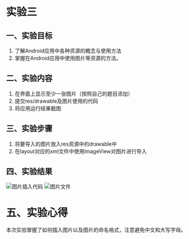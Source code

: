 # 实验三

## 一、实验目标 

1. 了解Android应用中各种资源的概念与使用方法
2. 掌握在Android应用中使用图片等资源的方法。

## 二、实验内容 

1. 在界面上显示至少一张图片（按照自己的题目添加）
2. 提交res/drawable及图片使用的代码
3. 将应用运行结果截图

## 三、实验步骤 

1. 将要导入的图片放入res资源中的drawable中
2. 在layout对应的xml文件中使用ImageView对图片进行导入

## 四、实验结果 

![图片插入代码](https://github.com/yesijie0216/android-labs-2020/blob/master/students/net1814080903136/image3.JPG)
![图片文件](https://github.com/yesijie0216/android-labs-2020/blob/master/students/net1814080903136/src/main/res/drawable/music.jpg)


# 五、实验心得 
本次实验掌握了如何插入图片以及图片的命名格式，注意避免中文和大写字母。

